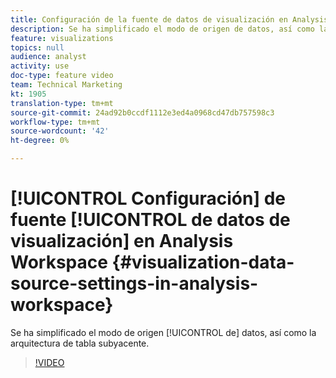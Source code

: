 ```yaml
---
title: Configuración de la fuente de datos de visualización en Analysis Workspace
description: Se ha simplificado el modo de origen de datos, así como la arquitectura de tabla subyacente.
feature: visualizations
topics: null
audience: analyst
activity: use
doc-type: feature video
team: Technical Marketing
kt: 1905
translation-type: tm+mt
source-git-commit: 24ad92b0ccdf1112e3ed4a0968cd47db757598c3
workflow-type: tm+mt
source-wordcount: '42'
ht-degree: 0%

---
```



# [!UICONTROL Configuración] de fuente [!UICONTROL de datos de visualización] en Analysis Workspace {#visualization-data-source-settings-in-analysis-workspace}

Se ha simplificado el modo de origen [!UICONTROL de] datos, así como la arquitectura de tabla subyacente.

>[!VIDEO](https://video.tv.adobe.com/v/23729/?quality=12)
